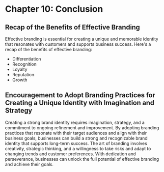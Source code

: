 Chapter 10: Conclusion
======================

Recap of the Benefits of Effective Branding
-------------------------------------------

Effective branding is essential for creating a unique and memorable identity that resonates with customers and supports business success. Here's a recap of the benefits of effective branding:

* Differentiation
* Recognition
* Loyalty
* Reputation
* Growth

Encouragement to Adopt Branding Practices for Creating a Unique Identity with Imagination and Strategy
------------------------------------------------------------------------------------------------------

Creating a strong brand identity requires imagination, strategy, and a commitment to ongoing refinement and improvement. By adopting branding practices that resonate with their target audiences and align with their business goals, businesses can build a strong and recognizable brand identity that supports long-term success. The art of branding involves creativity, strategic thinking, and a willingness to take risks and adapt to changing trends and customer preferences. With dedication and perseverance, businesses can unlock the full potential of effective branding and achieve their goals.

